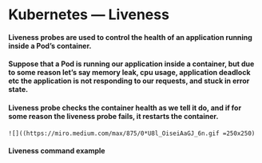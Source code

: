 # Kubernetes — Liveness

#### Liveness probes are used to control the health of an application running inside a Pod’s container. 

#### Suppose that a Pod is running our application inside a container, but due to some reason let’s say memory leak, cpu usage, application deadlock etc the application is not responding to our requests, and stuck in error state.

#### Liveness probe checks the container health as we tell it do, and if for some reason the liveness probe fails, it restarts the container.


`![]((https://miro.medium.com/max/875/0*U8l_OiseiAaGJ_6n.gif =250x250)`

#### Liveness command example 
```sh 



```
